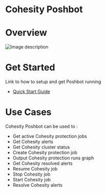 # Cohesity Poshbot 
# Overview
![Image description](cohesity-poshbot/Diagram.png)
# Get Started 
Link to how to setup and get Poshbot running 
* [Quick Start Guide](/cohesity-module-for-poshbot/PoshBot.Cohesity/public/README.md)

# Use Cases 
Cohesity Poshbot can be used to : 
* Get active Cohesity protection jobs
* Get Cohesity alerts 
* Get Cohesity cluster status 
* Create Cohesity protection job 
* Output Cohesity protection runs graph
* Get Cohesity resolved alerts 
* Resume Cohesity job
* Stop Cohesity job
* Start Cohesity job 
* Resolve Cohesity alerts 
